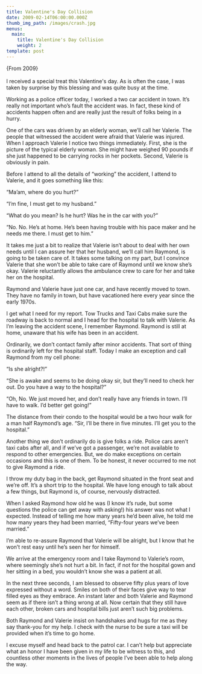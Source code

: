 ```yaml
---
title: Valentine's Day Collision
date: 2009-02-14T06:00:00.000Z
thumb_img_path: /images/crash.jpg
menus:
  main:
    title: Valentine's Day Collision
    weight: 2
template: post
---
```

{From 2009}\
\
I received a special treat this Valentine's day. As is often the case, I was taken by surprise by this blessing and was quite busy at the time.

Working as a police officer today, I worked a two car accident in town. It’s really not important who’s fault the accident was. In fact, these kind of accidents happen often and are really just the result of folks being in a hurry.

One of the cars was driven by an elderly woman, we’ll call her Valerie. The people that witnessed the accident were afraid that Valerie was injured. When I approach Valerie I notice two things immediately. First, she is the picture of the typical elderly woman. She might have weighed 90 pounds if she just happened to be carrying rocks in her pockets. Second, Valerie is obviously in pain.

Before I attend to all the details of “working” the accident, I attend to Valerie, and it goes something like this:

“Ma’am, where do you hurt?”

“I’m fine, I must get to my husband.”

“What do you mean? Is he hurt? Was he in the car with you?”

“No. No. He’s at home. He’s been having trouble with his pace maker and he needs me there. I must get to him.”

It takes me just a bit to realize that Valerie isn’t about to deal with her own needs until I can assure her that her husband, we’ll call him Raymond, is going to be taken care of. It takes some talking on my part, but I convince Valerie that she won’t be able to take care of Raymond until we know she’s okay. Valerie reluctantly allows the ambulance crew to care for her and take her on the hospital.

Raymond and Valerie have just one car, and have recently moved to town. They have no family in town, but have vacationed here every year since the early 1970s.

I get what I need for my report. Tow Trucks and Taxi Cabs make sure the roadway is back to normal and I head for the hospital to talk with Valerie. As I’m leaving the accident scene, I remember Raymond. Raymond is still at home, unaware that his wife has been in an accident.

Ordinarily, we don’t contact family after minor accidents. That sort of thing is ordinarily left for the hospital staff. Today I make an exception and call Raymond from my cell phone:

“Is she alright?!”

“She is awake and seems to be doing okay sir, but they’ll need to check her out. Do you have a way to the hospital?”

“Oh, No. We just moved her, and don’t really have any friends in town. I’ll have to walk. I’d better get going!”

The distance from their condo to the hospital would be a two hour walk for a man half Raymond’s age. “Sir, I’ll be there in five minutes. I’ll get you to the hospital.”

Another thing we don’t ordinarily do is give folks a ride. Police cars aren’t taxi cabs after all, and if we’ve got a passenger, we’re not available to respond to other emergencies. But, we do make exceptions on certain occasions and this is one of them. To be honest, it never occurred to me not to give Raymond a ride.

I throw my duty bag in the back, get Raymond situated in the front seat and we’re off. It’s a short trip to the hospital. We have long enough to talk about a few things, but Raymond is, of course, nervously distracted.

When I asked Raymond how old he was (I know it’s rude, but some questions the police can get away with asking!) his answer was not what I expected. Instead of telling me how many years he’d been alive, he told me how many years they had been married, “Fifty-four years we’ve been married.”

I’m able to re-assure Raymond that Valerie will be alright, but I know that he won’t rest easy until he’s seen her for himself.

We arrive at the emergency room and I take Raymond to Valerie’s room, where seemingly she’s not hurt a bit. In fact, if not for the hospital gown and her sitting in a bed, you wouldn’t know she was a patient at all.

In the next three seconds, I am blessed to observe fifty plus years of love expressed without a word. Smiles on both of their faces give way to tear filled eyes as they embrace. An instant later and both Valerie and Raymond seem as if there isn’t a thing wrong at all. Now certain that they still have each other, broken cars and hospital bills just aren’t such big problems.

Both Raymond and Valerie insist on handshakes and hugs for me as they say thank-you for my help. I check with the nurse to be sure a taxi will be provided when it’s time to go home.

I excuse myself and head back to the patrol car. I can’t help but appreciate what an honor I have been given in my life to be witness to this, and countless other moments in the lives of people I’ve been able to help along the way.
